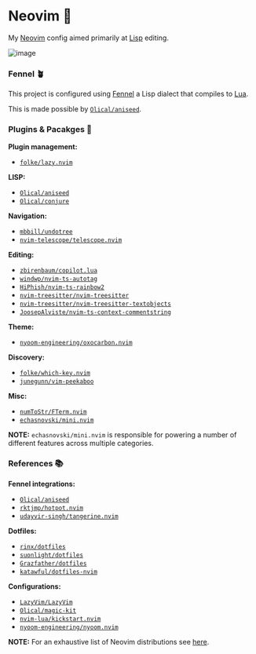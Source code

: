 # Neovim 💎

My [Neovim](https://neovim.io/) config aimed primarily at [Lisp](https://en.wikipedia.org/wiki/Lisp_(programming_language)) editing.

![image](https://user-images.githubusercontent.com/2978850/231408234-b0c39860-9148-4974-a4b3-fb68c3024752.png)

### Fennel 🪴

This project is configured using [Fennel](https://fennel-lang.org/) a Lisp dialect that compiles to [Lua](https://www.lua.org/).

This is made possible by [`Olical/aniseed`](https://github.com/Olical/aniseed).

### Plugins & Pacakges 🧰

**Plugin management:**

- [`folke/lazy.nvim`](https://github.com/folke/lazy.nvim)

**LISP:**

- [`Olical/aniseed`](https://github.com/Olical/aniseed)
- [`Olical/conjure`](https://github.com/Olical/conjure) 

**Navigation:**

- [`mbbill/undotree`](https://github.com/mbbill/undotree)
- [`nvim-telescope/telescope.nvim`](https://github.com/nvim-telescope/telescope.nvim)

**Editing:**

- [`zbirenbaum/copilot.lua`](https://github.com/zbirenbaum/copilot.lua)
- [`windwp/nvim-ts-autotag`](https://github.com/windwp/nvim-ts-autotag)
- [`HiPhish/nvim-ts-rainbow2`](https://github.com/HiPhish/nvim-ts-rainbow2)
- [`nvim-treesitter/nvim-treesitter`](https://github.com/nvim-treesitter/nvim-treesitter)
- [`nvim-treesitter/nvim-treesitter-textobjects`](https://github.com/nvim-treesitter/nvim-treesitter-textobjects)
- [`JoosepAlviste/nvim-ts-context-commentstring`](https://github.com/JoosepAlviste/nvim-ts-context-commentstring)

**Theme:**

- [`nyoom-engineering/oxocarbon.nvim`](https://github.com/nyoom-engineering/oxocarbon.nvim)

**Discovery:**

- [`folke/which-key.nvim`](https://github.com/folke/which-key.nvim)
- [`junegunn/vim-peekaboo`](https://github.com/junegunn/vim-peekaboo)

**Misc:**

- [`numToStr/FTerm.nvim`](https://github.com/numToStr/FTerm.nvim)
- [`echasnovski/mini.nvim`](https://github.com/echasnovski/mini.nvim)

**NOTE:** `echasnovski/mini.nvim` is responsible for powering a number of different features across multiple categories.

### References 📚

**Fennel integrations:**

- [`Olical/aniseed`](https://github.com/Olical/aniseed)
- [`rktjmp/hotpot.nvim`](https://github.com/rktjmp/hotpot.nvim)
- [`udayvir-singh/tangerine.nvim`](https://github.com/udayvir-singh/tangerine.nvim)

**Dotfiles:**

- [`rinx/dotfiles`](https://github.com/rinx/dotfiles)
- [`suonlight/dotfiles`](https://github.com/suonlight/dotfiles)
- [`Grazfather/dotfiles`](https://github.com/Grazfather/dotfiles)
- [`katawful/dotfiles-nvim`](https://github.com/katawful/dotfiles-nvim)

**Configurations:**

- [`LazyVim/LazyVim`](https://github.com/LazyVim/LazyVim)
- [`Olical/magic-kit`](https://github.com/Olical/magic-kit)
- [`nvim-lua/kickstart.nvim`](https://github.com/nvim-lua/kickstart.nvim)
- [`nyoom-engineering/nyoom.nvim`](https://github.com/nyoom-engineering/nyoom.nvim)

**NOTE:** For an exhaustive list of Neovim distributions see [here](https://github.com/rockerBOO/awesome-neovim#preconfigured-configuration).
